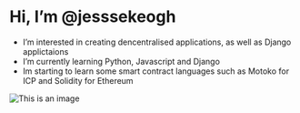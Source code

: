 # Hi, I’m @jesssekeogh
- I’m interested in creating dencentralised applications, as well as Django applictaions
- I’m currently learning Python, Javascript and Django
- Im starting to learn some smart contract languages such as Motoko for ICP and Solidity for Ethereum

![This is an image](https://www.digitaltechnologylabs.com/wp-content/uploads/2019/06/01-240x300.jpg)


<!---
- 💞️ I’m looking to collaborate on ...
- 📫 How to reach me ...
jesssekeogh/jesssekeogh is a ✨ special ✨ repository because its `README.md` (this file) appears on your GitHub profile.
You can click the Preview link to take a look at your changes.
--->
